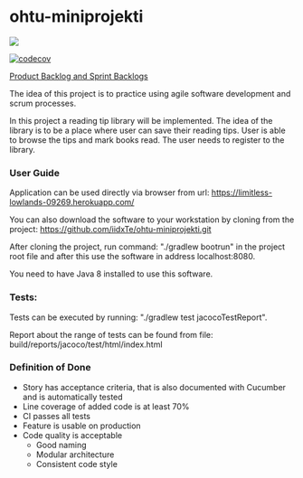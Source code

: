 ﻿# ohtu-miniprojekti
 ![](https://github.com/iidxTe/ohtu-miniprojekti/workflows/Java%20CI/badge.svg)

[![codecov](https://codecov.io/gh/iidxTe/ohtu-miniprojekti/branch/master/graph/badge.svg)](https://codecov.io/gh/iidxTe/ohtu-miniprojekti)

[Product Backlog and Sprint Backlogs ](https://docs.google.com/spreadsheets/d/1jcgyrBhQjKcOjReRpKeF86ApAhfezBlr4MvJ3JAZQGc/edit?usp=sharing)

The idea of this project is to practice using agile software development and scrum processes.

In this project a reading tip library will be implemented. The idea of the library is to be a place where user can save their reading tips. User is able to browse the tips and mark books read. The user needs to register to the library.

### User Guide
Application can be used directly via browser from url:
https://limitless-lowlands-09269.herokuapp.com/

You can also download the software to your workstation by cloning from the project: 
https://github.com/iidxTe/ohtu-miniprojekti.git

After cloning the project, run command:
"./gradlew bootrun" 
in the project root file and after this use the software in address localhost:8080.

You need to have Java 8 installed to use this software.

### Tests:
Tests can be executed by running:
"./gradlew test jacocoTestReport". 

Report about the range of tests can be found from file:
build/reports/jacoco/test/html/index.html


### Definition of Done
* Story has acceptance criteria, that is also documented with Cucumber and is
automatically tested
* Line coverage of added code is at least 70%
* CI passes all tests
* Feature is usable on production
* Code quality is acceptable
  * Good naming
  * Modular architecture
  * Consistent code style
  
